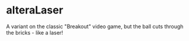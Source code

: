 # alteraLaser
A variant on the classic "Breakout" video game, but the ball cuts through the bricks - like a laser!

